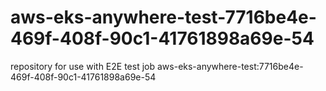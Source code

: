 # aws-eks-anywhere-test-7716be4e-469f-408f-90c1-41761898a69e-54
repository for use with E2E test job aws-eks-anywhere-test:7716be4e-469f-408f-90c1-41761898a69e-54

